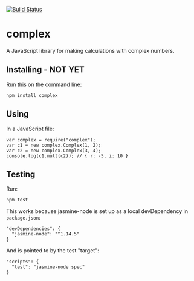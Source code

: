 [![Build Status](https://travis-ci.org/DonKarlssonSan/complex.svg?branch=master)](https://travis-ci.org/DonKarlssonSan/complex)

# complex
A JavaScript library for making calculations with complex numbers.

## Installing - NOT YET
Run this on the command line:

    npm install complex

## Using
In a JavaScript file:

    var complex = require("complex");
    var c1 = new complex.Complex(1, 2);
    var c2 = new complex.Complex(3, 4);
    console.log(c1.mult(c2)); // { r: -5, i: 10 } 

## Testing
Run:

    npm test

This works because jasmine-node is set up as a local devDependency in `package.json`:

    "devDependencies": {
      "jasmine-node": "^1.14.5"
    }
And is pointed to by the test "target":
 
    "scripts": {
      "test": "jasmine-node spec"
    }